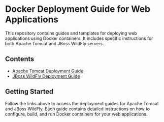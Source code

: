 # Docker Deployment Guide for Web Applications

This repository contains guides and templates for deploying web applications using Docker containers. It includes
specific instructions for both Apache Tomcat and JBoss WildFly servers.

## Contents

- [Apache Tomcat Deployment Guide](./Tomcat/README.md)
- [JBoss WildFly Deployment Guide](./WildFly/README.md)

## Getting Started

Follow the links above to access the deployment guides for Apache Tomcat and JBoss WildFly. Each guide contains detailed
instructions on how to configure, build, and run Docker containers for your web applications.

